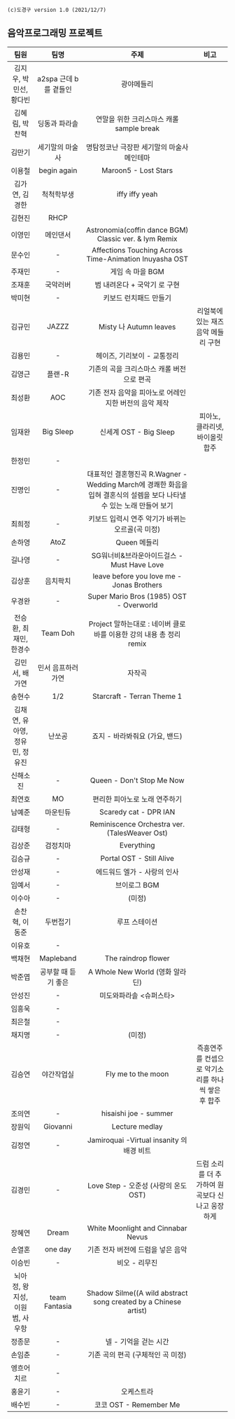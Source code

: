 ```
(c)도경구 version 1.0 (2021/12/7)
```

## 음악프로그래밍 프로젝트

| 팀원 | 팀명 | 주제 | 비고 |
|:--:|:--:|:--:|:--:|
| 김지우, 박민선, 황다빈  | a2spa 근데 b를 곁들인 | 광야메들리  | |
| 김혜림, 박찬혁  | 딩동과 파라솔 | 연말을 위한 크리스마스 캐롤 sample break | |
| 김만기  | 세기말의 마술사 | 명탐정코난 극장판 세기말의 마술사 메인테마 | | 
| 이용철  | begin again | Maroon5 - Lost Stars | |
| 김가연, 김경한  | 척척학부생 | iffy iffy yeah | | 
| 김현진  | RHCP |  | | 
| 이영민  | 메인댄서  | Astronomia(coffin dance BGM) Classic ver. & lym Remix | |
| 문수인 | - | Affections Touching Across Time-Animation Inuyasha OST | |
| 주재민 | - | 게임 속 마을 BGM | |
| 조재훈 | 국악러버  | 범 내려온다 + 국악기 로 구현 | |
| 박미현 | -  | 키보드 런치패드 만들기 | |
| 김규민  | JAZZZ  | Misty 나 Autumn leaves | 리얼북에 있는 재즈 음악 메들리 구현 |
| 김용민 | - | 헤이즈, 기리보이 - 교통정리 | |
| 김영근 | 플랜-R | 기존의 곡을 크리스마스 캐롤 버전으로 편곡 | |
| 최성환 | AOC | 기존 전자 음악을 피아노로 어레인지한 버전의 음악 제작 | |
| 임재완 | Big Sleep | 신세계 OST - Big Sleep | 피아노, 클라리넷, 바이올릿 합주|
| 한정민 | - |  | |
| 진명인 | - | 대표적인 결혼행진곡 R.Wagner - Wedding March에 경쾌한 화음을 입혀 결혼식의 설렘을 보다 나타낼 수 있는 노래 만들어 보기 | |
| 최희정 | - | 키보드 입력시 연주 악기가 바뀌는 오르골(곡 미정) | |
| 손하영 | AtoZ | Queen 메들리 | |
| 길나영 | - | SG워너비&브라운아이드걸스 - Must Have Love | |
| 김상훈 | 음치팍치 | leave before you love me - Jonas Brothers | |
| 우경완 | - | Super Mario Bros (1985) OST - Overworld | |
| 전승환, 최재민, 한경수 | Team Doh | Project 말하는대로 : 네이버 클로바를 이용한 강의 내용 총 정리 remix | |
| 김민서, 배가연 | 민서 음프하러 가연 | 자작곡 | |
| 송현수 | 1/2 | Starcraft - Terran Theme 1 | |
| 김채연, 유아영, 정유민, 정유진 | 난쏘공 | 죠지 - 바라봐줘요 (가요, 밴드) | |
| 신해소진 | - | Queen - Don't Stop Me Now | |
| 최연호 | MO | 편리한 피아노로 노래 연주하기 | |
| 남예준 | 마운틴듀 | Scaredy cat - DPR IAN | |
| 김태형 | - | Reminiscence Orchestra ver. (TalesWeaver Ost) | |
| 김상준 | 검정치마 | Everything | |
| 김승규 | - | Portal OST - Still Alive | |
| 안성재 | - | 에드워드 엘가 - 사랑의 인사 | |
| 임예서 | - | 브이로그 BGM | |
| 이수아 | - | (미정) | |
| 손찬혁, 이동준 | 두번접기 | 루프 스테이션 | |
| 이유호 | - |  | |
| 백채현 | Mapleband | The raindrop flower | |
| 박준엽 | 공부할 때 듣기 좋은 | A Whole New World (영화 알라딘) | |
| 안성진 | - | 미도와파라솔 <슈퍼스타> | |
| 임흥욱 | - |  | |
| 최은철 | - |  | |
| 채지명 | - | (미정) | |
| 김승연 | 야간작업실 | Fly me to the moon | 즉흥연주를 컨셉으로 악기소리를 하나씩 쌓은 후 합주﻿ |
| 조의연 | - | hisaishi joe - summer | |
| 장원익 | Giovanni | Lecture medlay | |
| 김정연 | - | Jamiroquai -Virtual insanity 의 배경 비트 | |
| 김경민 | - | Love Step - 오준성 (사랑의 온도 OST) | 드럼 소리를 더 추가하여 원곡보다 신나고 웅장하게 |
| 장혜연 | Dream | White Moonlight and Cinnabar Nevus | |
| 손열혼 | one day | 기존 전자 버전에 드럼을 넣은 음악 | |
| 이승빈 | - | 비오 - 리무진 | |
| 뇌아정, 왕지성, 이원범, 사우항 | team Fantasia | Shadow Silme((A wild abstract song created by a Chinese artist) | |
| 정종문 | - | 넬 - 기억을 걷는 시간 | |
| 손임춘 | - | 기존 곡의 편곡 (구체적인 곡 미정) | |
| 엥흐어치르 | - |  | |
| 홍윤기 | - | 오케스트라 | |
| 배수빈 | - | 코코 OST - Remember Me | |